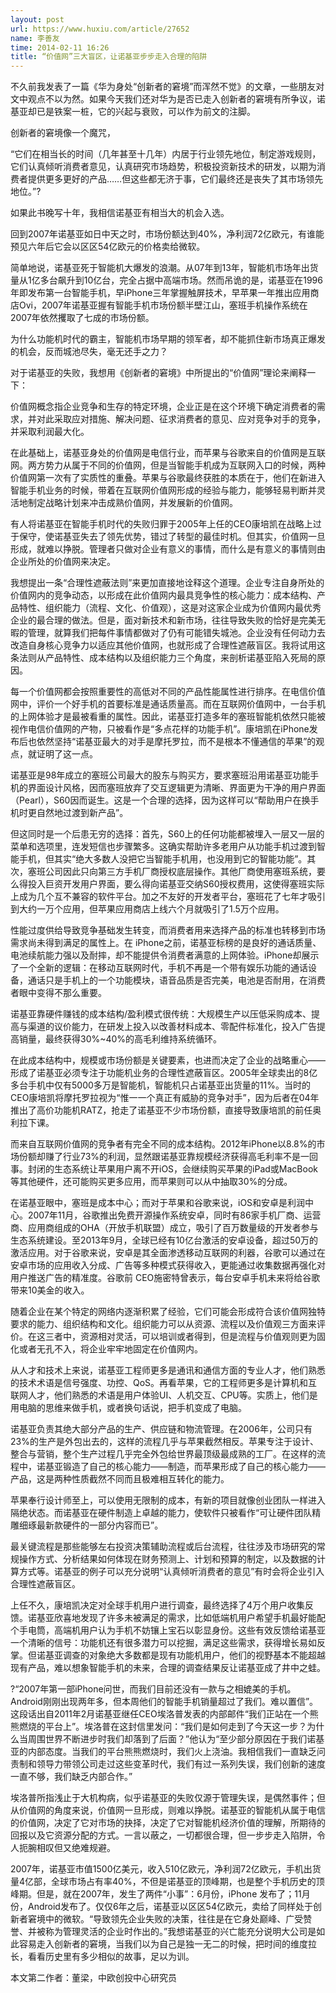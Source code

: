 ```yaml
---
layout: post
url: https://www.huxiu.com/article/27652
name: 李善友
time: 2014-02-11 16:26
title: “价值网”三大盲区，让诺基亚步步走入合理的陷阱
---
```

不久前我发表了一篇《华为身处“创新者的窘境”而浑然不觉》的文章，一些朋友对文中观点不以为然。如果今天我们还对华为是否已走入创新者的窘境有所争议，诺基亚却已是铁案一桩，它的兴起与衰败，可以作为前文的注脚。

创新者的窘境像一个魔咒，

“它们在相当长的时间（几年甚至十几年）内居于行业领先地位，制定游戏规则，它们认真倾听消费者意见，认真研究市场趋势，积极投资新技术的研发，以期为消费者提供更多更好的产品……但这些都无济于事，它们最终还是丧失了其市场领先地位。”?

如果此书晚写十年，我相信诺基亚有相当大的机会入选。

回到2007年诺基亚如日中天之时，市场份额达到40%，净利润72亿欧元，有谁能预见六年后它会以区区54亿欧元的价格卖给微软。

简单地说，诺基亚死于智能机大爆发的浪潮。从07年到13年，智能机市场年出货量从1亿多台飙升到10亿台，完全占据中高端市场。然而吊诡的是，诺基亚在1996年即发布第一台智能手机，早iPhone三年掌握触屏技术，早苹果一年推出应用商店Ovi，2007年诺基亚握有智能手机市场份额半壁江山，塞班手机操作系统在2007年依然攫取了七成的市场份额。

为什么功能机时代的霸主，智能机市场早期的领军者，却不能抓住新市场真正爆发的机会，反而城池尽失，毫无还手之力？

对于诺基亚的失败，我想用《创新者的窘境》中所提出的“价值网”理论来阐释一下：

价值网概念指企业竞争和生存的特定环境，企业正是在这个环境下确定消费者的需求，并对此采取应对措施、解决问题、征求消费者的意见、应对竞争对手的竞争，并采取利润最大化。

在此基础上，诺基亚身处的价值网是电信行业，而苹果与谷歌来自的价值网是互联网。两方势力从属于不同的价值网，但是当智能手机成为互联网入口的时候，两种价值网第一次有了实质性的重叠。苹果与谷歌最终获胜的本质在于，他们在新进入智能手机业务的时候，带着在互联网价值网形成的经验与能力，能够轻易判断并灵活地制定战略计划来冲击成熟价值网，并发展新的价值网。

有人将诺基亚在智能手机时代的失败归罪于2005年上任的CEO康培凯在战略上过于保守，使诺基亚失去了领先优势，错过了转型的最佳时机。但其实，价值网一旦形成，就难以挣脱。管理者只做对企业有意义的事情，而什么是有意义的事情则由企业所处的价值网来决定。

我想提出一条“合理性遮蔽法则”来更加直接地诠释这个道理。企业专注自身所处的价值网内的竞争动态，以形成在此价值网内最具竞争性的核心能力：成本结构、产品特性、组织能力（流程、文化、价值观），这是对这家企业成为价值网内最优秀企业的最合理的做法。但是，面对新技术和新市场，往往导致失败的恰好是完美无暇的管理，就算我们把每件事情都做对了仍有可能错失城池。企业没有任何动力去改造自身核心竞争力以适应其他价值网，也就形成了合理性遮蔽盲区。我将试用这条法则从产品特性、成本结构以及组织能力三个角度，来剖析诺基亚陷入死局的原因。

每一个价值网都会按照重要性的高低对不同的产品性能属性进行排序。在电信价值网中，评价一个好手机的首要标准是通话质量高。而在互联网价值网中，一台手机的上网体验才是最被看重的属性。因此，诺基亚打造多年的塞班智能机依然只能被视作电信价值网的产物，只被看作是“多点花样的功能手机”。康培凯在iPhone发布后也依然坚持“诺基亚最大的对手是摩托罗拉，而不是根本不懂通信的苹果”的观点，就证明了这一点。

诺基亚是98年成立的塞班公司最大的股东与购买方，要求塞班沿用诺基亚功能手机的界面设计风格，因而塞班放弃了交互逻辑更为清晰、界面更为干净的用户界面（Pearl），S60因而诞生。这是一个合理的选择，因为这样可以“帮助用户在换手机时更自然地过渡到新产品”。

但这同时是一个后患无穷的选择：首先，S60上的任何功能都被埋入一层又一层的菜单和选项里，连发短信也步骤繁多。这确实帮助许多老用户从功能手机过渡到智能手机，但其实“绝大多数人没把它当智能手机用，也没用到它的智能功能”。其次，塞班公司因此只向第三方手机厂商授权底层操作。其他厂商使用塞班系统，要么得投入巨资开发用户界面，要么得向诺基亚交纳S60授权费用，这使得塞班实际上成为几个互不兼容的软件平台。加之不友好的开发者平台，塞班花了七年才吸引到大约一万个应用，但苹果应用商店上线六个月就吸引了1.5万个应用。

性能过度供给导致竞争基础发生转变，而消费者用来选择产品的标准也转移到市场需求尚未得到满足的属性上。在 iPhone之前，诺基亚标榜的是良好的通话质量、电池续航能力强以及耐摔，却不能提供令消费者满意的上网体验。iPhone却展示了一个全新的逻辑：在移动互联网时代，手机不再是一个带有娱乐功能的通话设备，通话只是手机上的一个功能模块，语音品质是否完美，电池是否耐用，在消费者眼中变得不那么重要。

诺基亚靠硬件赚钱的成本结构/盈利模式很传统：大规模生产以压低采购成本、提高与渠道的议价能力，在研发上投入以改善材料成本、零配件标准化，投入广告提高销量，最终获得30%~40%的高毛利维持系统循环。

在此成本结构中，规模或市场份额是关键要素，也进而决定了企业的战略重心——形成了诺基亚必须专注于功能机业务的合理性遮蔽盲区。2005年全球卖出的8亿多台手机中仅有5000多万是智能机，智能机只占诺基亚出货量的11%。当时的CEO康培凯将摩托罗拉视为“惟一一个真正有威胁的竞争对手”，因为后者在04年推出了高价功能机RATZ，抢走了诺基亚不少市场份额，直接导致康培凯的前任奥利拉下课。

而来自互联网价值网的竞争者有完全不同的成本结构。2012年iPhone以8.8%的市场份额却赚了行业73%的利润，显然跟诺基亚靠规模经济获得高毛利率不是一回事。封闭的生态系统让苹果用户离不开iOS，会继续购买苹果的iPad或MacBook等其他硬件，还可能购买更多应用，而苹果则可以从中抽取30%的分成。

在诺基亚眼中，塞班是成本中心；而对于苹果和谷歌来说，iOS和安卓是利润中心。2007年11月，谷歌推出免费开源操作系统安卓，同时有86家手机厂商、运营商、应用商组成的OHA（开放手机联盟）成立，吸引了百万数量级的开发者参与生态系统建设。至2013年9月，全球已经有10亿台激活的安卓设备，超过50万的激活应用。对于谷歌来说，安卓是其全面渗透移动互联网的利器，谷歌可以通过在安卓市场的应用收入分成、广告等多种模式获得收入，更能通过收集数据再强化对用户推送广告的精准度。谷歌前 CEO施密特曾表示，每台安卓手机未来将给谷歌带来10美金的收入。

随着企业在某个特定的网络内逐渐积累了经验，它们可能会形成符合该价值网独特要求的能力、组织结构和文化。组织能力可以从资源、流程以及价值观三方面来评价。在这三者中，资源相对灵活，可以培训或者得到，但是流程与价值观则更为固化或者无孔不入，将企业牢牢地固定在价值网内。

从人才和技术上来说，诺基亚工程师更多是通讯和通信方面的专业人才，他们熟悉的技术术语是信号强度、功控、QoS。再看苹果，它的工程师更多是计算机和互联网人才，他们熟悉的术语是用户体验UI、人机交互、CPU等。实质上，他们是用电脑的思维来做手机，或者换句话说，把手机变成了电脑。

诺基亚负责其绝大部分产品的生产、供应链和物流管理。在2006年，公司只有23%的生产是外包出去的，这样的流程几乎与苹果截然相反。苹果专注于设计、整合与营销，整个生产过程几乎完全外包给世界最顶级最成熟的工厂。在这样的流程中，诺基亚锻造了自己的核心能力——制造，而苹果形成了自己的核心能力——产品，这是两种性质截然不同而且极难相互转化的能力。

苹果奉行设计师至上，可以使用无限制的成本，有新的项目就像创业团队一样进入隔绝状态。而诺基亚在硬件制造上卓越的能力，使软件只被看作“可让硬件团队精雕细琢最新款硬件的一部分内容而已”。

最关键流程是那些能够左右投资决策辅助流程或后台流程，往往涉及市场研究的常规操作方式、分析结果如何体现在财务预测上、计划和预算的制定，以及数据的计算方式等。诺基亚的例子可以充分说明“认真倾听消费者的意见”有时会将企业引入合理性遮蔽盲区。

上任不久，康培凯决定对全球手机用户进行调查，最终选择了4万个用户收集反馈。诺基亚欣喜地发现了许多未被满足的需求，比如低端机用户希望手机最好能配个手电筒，高端机用户认为手机不妨镶上宝石以彰显身份。这些有效反馈给诺基亚一个清晰的信号：功能机还有很多潜力可以挖掘，满足这些需求，获得增长易如反掌。但诺基亚调查的对象绝大多数都是现有功能机用户，他们的视野基本不能超越现有产品，难以想象智能手机的未来，合理的调查结果反让诺基亚成了井中之蛙。

?“2007年第一部iPhone问世，而我们目前还没有一款与之相媲美的手机。Android刚刚出现两年多，但本周他们的智能手机销量超过了我们。难以置信”。这段话出自2011年2月诺基亚继任CEO埃洛普发表的内部邮件“我们正站在一个熊熊燃烧的平台上”。埃洛普在这封信里发问：“我们是如何走到了今天这一步？为什么当周围世界不断进步时我们却落到了后面？”他认为“至少部分原因在于我们诺基亚的内部态度。当我们的平台熊熊燃烧时，我们火上浇油。我相信我们一直缺乏问责制和领导力带领公司走过这些变革时代，我们有过一系列失误，我们创新的速度一直不够，我们缺乏内部合作。”

埃洛普所指浅止于大机构病，似乎诺基亚的失败仅源于管理失误，是偶然事件；但从价值网的角度来说，价值网一旦形成，则难以挣脱。诺基亚的智能机从属于电信的价值网，决定了它对市场的抉择，决定了它对智能机经济价值的理解，所期待的回报以及它资源分配的方式。一言以蔽之，一切都很合理，但一步步走入陷阱，令人扼腕相叹但又绝难规避。

2007年，诺基亚市值1500亿美元，收入510亿欧元，净利润72亿欧元，手机出货量4亿部，全球市场占有率40%，不但是诺基亚的顶峰期，也是整个手机历史的顶峰期。但是，就在2007年，发生了两件“小事”：6月份，iPhone 发布了；11月份，Android发布了。仅仅6年之后，诺基亚以区区54亿欧元，卖给了同样处于创新者窘境中的微软。“导致领先企业失败的决策，往往是在它身处巅峰、广受赞誉、并被称为管理灵活的企业时作出的。”我想诺基亚的兴亡能充分说明大公司是如此容易走入创新者的窘境，当我们以为自己是独一无二的时候，把时间的维度拉长，看看历史里有多少相似的故事，足以为训。

本文第二作者：董梁，中欧创投中心研究员

